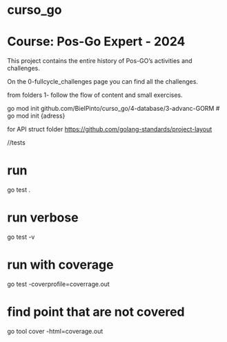 # curso_go 
# Course: Pos-Go Expert - 2024

This project contains the entire history of Pos-GO’s activities and challenges.

On the 0-fullcycle_challenges page you can find all the challenges.

from folders 1- follow the flow of content and small exercises.


go mod init  github.com/BielPinto/curso_go/4-database/3-advanc-GORM # go mod init {adress} 

 for API struct folder
  https://github.com/golang-standards/project-layout



//tests

# run
go test .
 # run verbose
 go test -v
 # run with coverage
 go test -coverprofile=coverrage.out

# find point that are not covered
go tool cover -html=coverage.out
